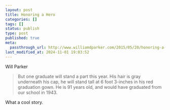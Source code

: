 ```yaml
---
layout: post
title: Honoring a Hero
categories: []
tags: []
status: publish
type: post
published: true
meta:
  passthrough_url: http://www.williamdparker.com/2015/05/20/honoring-a-hero-at-this-years-graduation/
last_modified_at: 2024-11-01 19:03:52
---
```


Will Parker


>But one graduate will stand a part this year. His hair is gray underneath his cap, he will stand tall at 6 foot 3-inches in his red graduation gown. He is 91 years old, and would have graduated from our school in 1943.



What a cool story.
